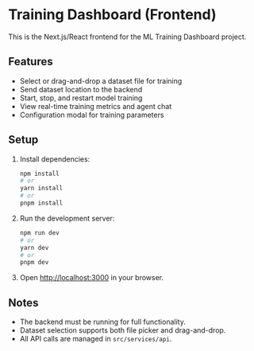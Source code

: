 # Training Dashboard (Frontend)

This is the Next.js/React frontend for the ML Training Dashboard project.

## Features

- Select or drag-and-drop a dataset file for training
- Send dataset location to the backend
- Start, stop, and restart model training
- View real-time training metrics and agent chat
- Configuration modal for training parameters

## Setup

1. Install dependencies:
   ```sh
   npm install
   # or
   yarn install
   # or
   pnpm install
   ```
2. Run the development server:
   ```sh
   npm run dev
   # or
   yarn dev
   # or
   pnpm dev
   ```
3. Open [http://localhost:3000](http://localhost:3000) in your browser.

## Notes

- The backend must be running for full functionality.
- Dataset selection supports both file picker and drag-and-drop.
- All API calls are managed in `src/services/api`.
